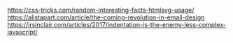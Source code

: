 https://css-tricks.com/random-interesting-facts-htmlsvg-usage/
https://alistapart.com/article/the-coming-revolution-in-email-design
https://jrsinclair.com/articles/2017/indentation-is-the-enemy-less-complex-javascript/